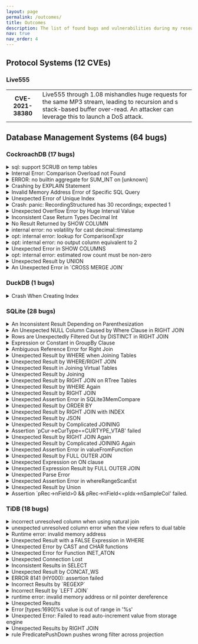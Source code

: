 ```yaml
---
layout: page
permalink: /outcomes/
title: Outcomes
description: The list of found bugs and vulnerabilities during my research.
nav: true
nav_order: 4
---
```


<!-- pages/outcomes.md -->
<div class="outcomes">
<div class="container">
    <h2>Protocol Systems (12 CVEs)</h2>
    <h3>Live555 </h3>
    <div class="table-responsive">
    <table class="table table-sm table-borderless">
    <tr>
        <th scope="row"> CVE-2021-38380 </th>
        <td> 
        Live555 through 1.08 mishandles huge requests for the same MP3 stream, leading to recursion and s stack-based buffer over-read. An attacker can leverage this to launch a DoS attack.
        </td>
    </tr>
    </table>
</div>
</div>

<div class="container">
    <h2>Database Management Systems (64 bugs)</h2>
    <h3>CockroachDB (17 bugs)</h3>
    <details>
    <summary>sql: support SCRUB on temp tables</summary>
    Status: confirmed<br />
    Link: <a href="https://github.com/cockroachdb/cockroach/issues/83770">https://github.com/cockroachdb/cockroach/issues/83770</a> <br />
    </details>
    <details>
    <summary>Internal Error: Comparison Overload not Found</summary>
    Status: confirmed<br />
    Link: <a href="https://github.com/cockroachdb/cockroach/issues/83792">https://github.com/cockroachdb/cockroach/issues/83792</a> <br />
    </details>
    <details>
    <summary>ERROR: no builtin aggregate for SUM_INT on [unknown]</summary>
    Status: confirmed<br />
    Link: <a href="https://github.com/cockroachdb/cockroach/issues/83874">https://github.com/cockroachdb/cockroach/issues/83874</a> <br />
    </details>
    <details>
    <summary>Crashing by EXPLAIN Statement</summary>
    Status: unconfirmed<br />
    Link: <a href="https://github.com/cockroachdb/cockroach/issues/83965">https://github.com/cockroachdb/cockroach/issues/83965</a> <br />
    </details>
    <details>
    <summary>Invalid Memory Address Error of Specific SQL Query</summary>
    Status: unconfirmed<br />
    Link: <a href="https://github.com/cockroachdb/cockroach/issues/83973">https://github.com/cockroachdb/cockroach/issues/83973</a> <br />
    </details>
    <details>
    <summary>Unexpected Error of Unique Index</summary>
    Status: unconfirmed<br />
    Link: <a href="https://github.com/cockroachdb/cockroach/issues/83976">https://github.com/cockroachdb/cockroach/issues/83976</a> <br />
    </details>
    <details>
    <summary>Crash: panic: RecordingStructured has 30 recordings; expected 1</summary>
    Status: unconfirmed<br />
    Link: <a href="https://github.com/cockroachdb/cockroach/issues/84056">https://github.com/cockroachdb/cockroach/issues/84056</a> <br />
    </details>
    <details>
    <summary>Unexpected Overflow Error by Huge Interval Value</summary>
    Status: unconfirmed<br />
    Link: <a href="https://github.com/cockroachdb/cockroach/issues/84154">https://github.com/cockroachdb/cockroach/issues/84154</a> <br />
    </details>
    <details>
    <summary>Inconsistent Case Return Types Decimal Int</summary>
    Status: unconfirmed<br />
    Link: <a href="https://github.com/cockroachdb/cockroach/issues/85356">https://github.com/cockroachdb/cockroach/issues/85356</a> <br />
    </details>
    <details>
    <summary>No Result Returned by SHOW COLUMN</summary>
    Status: unconfirmed<br />
    Link: <a href="https://github.com/cockroachdb/cockroach/issues/85388">https://github.com/cockroachdb/cockroach/issues/85388</a> <br />
    </details>
    <details>
    <summary>internal error: no volatility for cast decimal::timestamp</summary>
    Status: unconfirmed<br />
    Link: <a href="https://github.com/cockroachdb/cockroach/issues/85389">https://github.com/cockroachdb/cockroach/issues/85389</a> <br />
    </details>
    <details>
    <summary>opt: internal error: lookup for ComparisonExpr</summary>
    Status: unconfirmed<br />
    Link: <a href="https://github.com/cockroachdb/cockroach/issues/85390">https://github.com/cockroachdb/cockroach/issues/85390</a> <br />
    </details>
    <details>
    <summary>opt: internal error: no output column equivalent to 2</summary>
    Status: unconfirmed<br />
    Link: <a href="https://github.com/cockroachdb/cockroach/issues/85393">https://github.com/cockroachdb/cockroach/issues/85393</a> <br />
    </details>
    <details>
    <summary>Unexpected Error in SHOW COLUMNS</summary>
    Status: unconfirmed<br />
    Link: <a href="https://github.com/cockroachdb/cockroach/issues/85394">https://github.com/cockroachdb/cockroach/issues/85394</a> <br />
    </details>
    <details>
    <summary>opt: internal error: estimated row count must be non-zero </summary>
    Status: unconfirmed<br />
    Link: <a href="https://github.com/cockroachdb/cockroach/issues/85499">https://github.com/cockroachdb/cockroach/issues/85499</a> <br />
    </details>
    <details>
    <summary>Unexpected Result by UNION</summary>
    Status: unconfirmed<br />
    Link: <a href="https://github.com/cockroachdb/cockroach/issues/85502">https://github.com/cockroachdb/cockroach/issues/85502</a> <br />
    </details>
    <details>
    <summary>An Unexpected Error in `CROSS MERGE JOIN`</summary>
    Status: unconfirmed<br />
    Link: <a href="https://github.com/cockroachdb/cockroach/issues/88104">https://github.com/cockroachdb/cockroach/issues/88104</a> <br />
    </details>
    <h3>DuckDB (1 bugs)</h3>
    <details>
    <summary>Crash When Creating Index</summary>
    Status: unconfirmed<br />
    Link: <a href="https://github.com/duckdb/duckdb/issues/4976">https://github.com/duckdb/duckdb/issues/4976</a> <br />
    </details>
    <h3>SQLite (28 bugs)</h3>
    <details>
    <summary>An Inconsistent Result Depending on Parenthesization</summary>
    Status: fixed<br />
    Link: <a href="https://sqlite.org/forum/forumpost/af3d07f908">https://sqlite.org/forum/forumpost/af3d07f908</a> <br />
    </details>
    <details>
    <summary>An Unexpected NULL Column Caused by Where Clause in RIGHT JOIN</summary>
    Status: fixed<br />
    Link: <a href="https://sqlite.org/forum/forumpost/41cc3851d8">https://sqlite.org/forum/forumpost/41cc3851d8</a> <br />
    </details>
    <details>
    <summary>Rows are Unexpectedly Filtered Out by DISTINCT in RIGHT JOIN</summary>
    Status: fixed<br />
    Link: <a href="https://sqlite.org/forum/forumpost/c06b10ad7e">https://sqlite.org/forum/forumpost/c06b10ad7e</a> <br />
    </details>
    <details>
    <summary>Expression or Constant in GroupBy Clause</summary>
    Status: fixed<br />
    Link: <a href="https://sqlite.org/forum/forumpost/2458c5dea2">https://sqlite.org/forum/forumpost/2458c5dea2</a> <br />
    </details>
    <details>
    <summary>Ambiguous Reference Error for Right Join</summary>
    Status: confirmed<br />
    Link: <a href="https://sqlite.org/forum/forumpost/e90a8e6e6f">https://sqlite.org/forum/forumpost/e90a8e6e6f</a> <br />
    </details>
    <details>
    <summary>Unexpected Result by WHERE when Joining Tables</summary>
    Status: fixed<br />
    Link: <a href="https://sqlite.org/forum/forumpost/687b0bf563">https://sqlite.org/forum/forumpost/687b0bf563</a> <br />
    </details>
    <details>
    <summary>Unexpected Result by WHERE/RIGHT JOIN</summary>
    Status: fixed<br />
    Link: <a href="https://sqlite.org/forum/forumpost/5cfe08eed6">https://sqlite.org/forum/forumpost/5cfe08eed6</a> <br />
    </details>
    <details>
    <summary>Unexpected Result in Joining Virtual Tables</summary>
    Status: fixed<br />
    Link: <a href="https://sqlite.org/forum/forumpost/3902c7b833">https://sqlite.org/forum/forumpost/3902c7b833</a> <br />
    </details>
    <details>
    <summary>Unexpected Result by Joining</summary>
    Status: fixed<br />
    Link: <a href="https://sqlite.org/forum/forumpost/c2554d560b">https://sqlite.org/forum/forumpost/c2554d560b</a> <br />
    </details>
    <details>
    <summary>Unexpected Result by RIGHT JOIN on RTree Tables</summary>
    Status: fixed<br />
    Link: <a href="https://sqlite.org/forum/forumpost/087de2d9ec">https://sqlite.org/forum/forumpost/087de2d9ec</a> <br />
    </details>
    <details>
    <summary>Unexpected Result by WHERE Again</summary>
    Status: fixed<br />
    Link: <a href="https://sqlite.org/forum/forumpost/de16c4abe2">https://sqlite.org/forum/forumpost/de16c4abe2</a> <br />
    </details>
    <details>
    <summary>Unexpected Result by RIGHT JOIN</summary>
    Status: fixed<br />
    Link: <a href="https://sqlite.org/forum/forumpost/206d99a16d">https://sqlite.org/forum/forumpost/206d99a16d</a> <br />
    </details>
    <details>
    <summary>Unexpected Assertion Error in SQLite3MemCompare</summary>
    Status: fixed<br />
    Link: <a href="https://sqlite.org/forum/forumpost/800eecf5e6">https://sqlite.org/forum/forumpost/800eecf5e6</a> <br />
    </details>
    <details>
    <summary>Unexpected Result by ORDER BY</summary>
    Status: fixed<br />
    Link: <a href="https://sqlite.org/forum/forumpost/323f86cc30">https://sqlite.org/forum/forumpost/323f86cc30</a> <br />
    </details>
    <details>
    <summary>Unexpected Result by RIGHT JOIN with INDEX</summary>
    Status: fixed<br />
    Link: <a href="https://sqlite.org/forum/forumpost/c4676c4956">https://sqlite.org/forum/forumpost/c4676c4956</a> <br />
    </details>
    <details>
    <summary>Unexpected Result by JSON</summary>
    Status: fixed<br />
    Link: <a href="https://sqlite.org/forum/forumpost/3d9caa45cb">https://sqlite.org/forum/forumpost/3d9caa45cb</a> <br />
    </details>
    <details>
    <summary>Unexpected Result by Complicated JOINING</summary>
    Status: unconfirmed<br />
    Link: <a href="https://sqlite.org/forum/forumpost/eeb8173cf8">https://sqlite.org/forum/forumpost/eeb8173cf8</a> <br />
    </details>
    <details>
    <summary>Assertion `pCur->eCurType==CURTYPE_VTAB' failed</summary>
    Status: fixed<br />
    Link: <a href="https://sqlite.org/forum/forumpost/dafe0500b0">https://sqlite.org/forum/forumpost/dafe0500b0</a> <br />
    </details>
    <details>
    <summary>Unexpected Result by RIGHT JOIN Again</summary>
    Status: fixed<br />
    Link: <a href="https://sqlite.org/forum/forumpost/51e6959f61">https://sqlite.org/forum/forumpost/51e6959f61</a> <br />
    </details>
    <details>
    <summary>Unexpected Result by Complicated JOINING Again</summary>
    Status: fixed<br />
    Link: <a href="https://sqlite.org/forum/forumpost/b40696f501">https://sqlite.org/forum/forumpost/b40696f501</a> <br />
    </details>
    <details>
    <summary>Unexpected Assertion Error in valueFromFunction</summary>
    Status: unconfirmed<br />
    Link: <a href="https://sqlite.org/forum/forumpost/e3243e07e8">https://sqlite.org/forum/forumpost/e3243e07e8</a> <br />
    </details>
    <details>
    <summary>Unexpected Result by FULL OUTER JOIN</summary>
    Status: fixed<br />
    Link: <a href="https://sqlite.org/forum/forumpost/5610c17c3d">https://sqlite.org/forum/forumpost/5610c17c3d</a> <br />
    </details>
    <details>
    <summary>Unexpected Expression on ON clause</summary>
    Status: fixed<br />
    Link: <a href="https://sqlite.org/forum/forumpost/57bdf2217d">https://sqlite.org/forum/forumpost/57bdf2217d</a> <br />
    </details>
    <details>
    <summary>Unexpected Expression Result by FULL OUTER JOIN</summary>
    Status: fixed<br />
    Link: <a href="https://sqlite.org/forum/forumpost/6650cd40b5">https://sqlite.org/forum/forumpost/6650cd40b5</a> <br />
    </details>
    <details>
    <summary>Unexpected Parse Error</summary>
    Status: fixed<br />
    Link: <a href="https://sqlite.org/forum/forumpost/1a7fea4651">https://sqlite.org/forum/forumpost/1a7fea4651</a> <br />
    </details>
    <details>
    <summary>Unexpected Assertion Error in whereRangeScanEst</summary>
    Status: fixed<br />
    Link: <a href="https://sqlite.org/forum/forumpost/c3496cf6b1">https://sqlite.org/forum/forumpost/c3496cf6b1</a> <br />
    </details>
    <details>
    <summary>Unexpected Result by Union</summary>
    Status: unconfirmed<br />
    Link: <a href="https://sqlite.org/forum/forumpost/174afeae57">https://sqlite.org/forum/forumpost/174afeae57</a> <br />
    </details>
    <details>
    <summary>Assertion `pRec->nField>0 && pRec->nField<=pIdx->nSampleCol' failed.</summary>
    Status: unconfirmed<br />
    Link: <a href="https://sqlite.org/forum/forumpost/3607259d3c">https://sqlite.org/forum/forumpost/3607259d3c</a> <br />
    </details>
    <h3>TiDB (18 bugs)</h3>
    <details>
    <summary>incorrect unresolved column when using natural join</summary>
    Status: confirmed<br />
    Link: <a href="https://github.com/pingcap/tidb/issues/35522">https://github.com/pingcap/tidb/issues/35522</a> <br />
    </details>
    <details>
    <summary>unexpected unresolved column error when the view refers to dual table</summary>
    Status: fixed<br />
    Link: <a href="https://github.com/pingcap/tidb/issues/35527">https://github.com/pingcap/tidb/issues/35527</a> <br />
    </details>
    <details>
    <summary>Runtime error: invalid memory address</summary>
    Status: confirmed<br />
    Link: <a href="https://github.com/pingcap/tidb/issues/35623">https://github.com/pingcap/tidb/issues/35623</a> <br />
    </details>
    <details>
    <summary>Unexpected Result with a FALSE Expression in WHERE</summary>
    Status: confirmed<br />
    Link: <a href="https://github.com/pingcap/tidb/issues/35645">https://github.com/pingcap/tidb/issues/35645</a> <br />
    </details>
    <details>
    <summary>Unexpected Error by CAST and CHAR functions</summary>
    Status: confirmed<br />
    Link: <a href="https://github.com/pingcap/tidb/issues/35652">https://github.com/pingcap/tidb/issues/35652</a> <br />
    </details>
    <details>
    <summary>Unexpected Error for Function INET_ATON</summary>
    Status: confirmed<br />
    Link: <a href="https://github.com/pingcap/tidb/issues/35677">https://github.com/pingcap/tidb/issues/35677</a> <br />
    </details>
    <details>
    <summary>Unexpected Connection Lost</summary>
    Status: confirmed<br />
    Link: <a href="https://github.com/pingcap/tidb/issues/35678">https://github.com/pingcap/tidb/issues/35678</a> <br />
    </details>
    <details>
    <summary>Inconsistent Results in SELECT</summary>
    Status: unconfirmed<br />
    Link: <a href="https://github.com/pingcap/tidb/issues/36853">https://github.com/pingcap/tidb/issues/36853</a> <br />
    </details>
    <details>
    <summary>Unexpected Result by CONCAT_WS</summary>
    Status: unconfirmed<br />
    Link: <a href="https://github.com/pingcap/tidb/issues/36888">https://github.com/pingcap/tidb/issues/36888</a> <br />
    </details>
    <details>
    <summary>ERROR 8141 (HY000): assertion failed</summary>
    Status: unconfirmed<br />
    Link: <a href="https://github.com/pingcap/tidb/issues/38295">https://github.com/pingcap/tidb/issues/38295</a> <br />
    </details>
    <details>
    <summary>Incorrect Results by `REGEXP`</summary>
    Status: unconfirmed<br />
    Link: <a href="https://github.com/pingcap/tidb/issues/38303">https://github.com/pingcap/tidb/issues/38303</a> <br />
    </details>
    <details>
    <summary>Incorrect Result by `LEFT JOIN`</summary>
    Status: unconfirmed<br />
    Link: <a href="https://github.com/pingcap/tidb/issues/38304">https://github.com/pingcap/tidb/issues/38304</a> <br />
    </details>
    <details>
    <summary>runtime error: invalid memory address or nil pointer dereference</summary>
    Status: unconfirmed<br />
    Link: <a href="https://github.com/pingcap/tidb/issues/38305">https://github.com/pingcap/tidb/issues/38305</a> <br />
    </details>
    <details>
    <summary>Unexpected Results</summary>
    Status: unconfirmed<br />
    Link: <a href="https://github.com/pingcap/tidb/issues/38310">https://github.com/pingcap/tidb/issues/38310</a> <br />
    </details>
    <details>
    <summary>Error [types:1690]%s value is out of range in '%s'</summary>
    Status: unconfirmed<br />
    Link: <a href="https://github.com/pingcap/tidb/issues/38352">https://github.com/pingcap/tidb/issues/38352</a> <br />
    </details>
    <details>
    <summary>Unexpected Error: Failed to read auto-increment value from storage engine</summary>
    Status: unconfirmed<br />
    Link: <a href="https://github.com/pingcap/tidb/issues/38483">https://github.com/pingcap/tidb/issues/38483</a> <br />
    </details>
    <details>
    <summary>Unexpected Results by RIGHT JOIN</summary>
    Status: unconfirmed<br />
    Link: <a href="https://github.com/pingcap/tidb/issues/38654">https://github.com/pingcap/tidb/issues/38654</a> <br />
    </details>
    <details>
    <summary>rule PredicatePushDown pushes wrong filter across projection</summary>
    Status: unconfirmed<br />
    Link: <a href="https://github.com/pingcap/tidb/issues/38736">https://github.com/pingcap/tidb/issues/38736</a> <br />
    </details>
</div>

</div>
